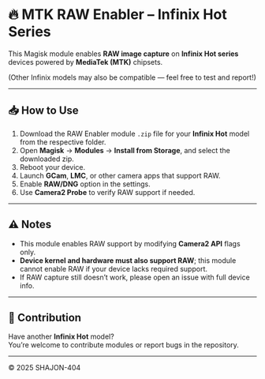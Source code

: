 # 🔥 MTK RAW Enabler – Infinix Hot Series

This Magisk module enables **RAW image capture** on **Infinix Hot series** devices powered by **MediaTek (MTK)** chipsets.

(Other Infinix models may also be compatible — feel free to test and report!)

---

## 📥 How to Use

1. Download the RAW Enabler module `.zip` file for your **Infinix Hot** model from the respective folder.  
2. Open **Magisk** → **Modules** → **Install from Storage**, and select the downloaded zip.  
3. Reboot your device.  
4. Launch **GCam**, **LMC**, or other camera apps that support RAW.  
5. Enable **RAW/DNG** option in the settings.  
6. Use **Camera2 Probe** to verify RAW support if needed.

---

## ⚠️ Notes

- This module enables RAW support by modifying **Camera2 API** flags only.  
- **Device kernel and hardware must also support RAW**; this module cannot enable RAW if your device lacks required support.  
- If RAW capture still doesn’t work, please open an issue with full device info.

---

## 🤝 Contribution

Have another **Infinix Hot** model?  
You’re welcome to contribute modules or report bugs in the repository.

---

© 2025 SHAJON-404
